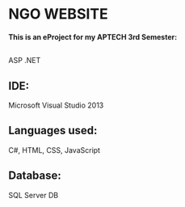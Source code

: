 # NGO WEBSITE
#### This is an eProject for my APTECH 3rd Semester:
## 
ASP .NET
## IDE:
Microsoft Visual Studio 2013
## Languages used:
C#, HTML, CSS, JavaScript
## Database:
SQL Server DB
